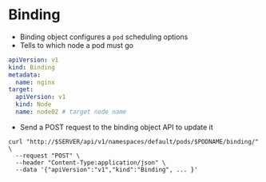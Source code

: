 # Binding

- Binding object configures a `pod` scheduling options
- Tells to which node a pod must go

```yaml
apiVersion: v1
kind: Binding
metadata:
  name: nginx
target:
  apiVersion: v1
  kind: Node
  name: node02 # target node name
```

- Send a POST request to the binding object API to update it

```shell
curl "http://$SERVER/api/v1/namespaces/default/pods/$PODNAME/binding/" \
  --request "POST" \
  --header "Content-Type:application/json" \
  --data '{"apiVersion":"v1","kind":"Binding", ... }'
```
